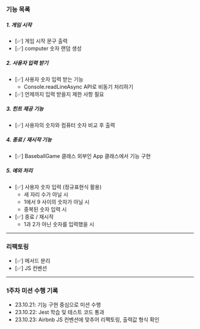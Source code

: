 ### 기능 목록

##### 1. 게임 시작

- [✅] 게임 시작 문구 출력
- [✅] computer 숫자 랜덤 생성

##### 2. 사용자 입력 받기

- [✅] 사용자 숫자 입력 받는 기능
  - Console.readLineAsync API로 비동기 처리하기
- [✅] 언제까지 입력 받을지 제한 사항 필요

##### 3. 힌트 제공 기능

- [✅] 사용자의 숫자와 컴퓨터 숫자 비교 후 출력

##### 4. 종료 / 재시작 기능

- [✅] BaseballGame 클래스 외부인 App 클래스에서 기능 구현

##### 5. 예외 처리

- [✅] 사용자 숫자 입력 (정규표현식 활용)
  - 세 자리 수가 아닐 시
  - 1에서 9 사이의 숫자가 아닐 시
  - 중복된 숫자 입력 시
- [✅] 종료 / 재시작
  - 1과 2가 아닌 숫자를 입력했을 시

---

### 리팩토링

- [✅] 메서드 분리
- [✅] JS 컨벤션

---

### 1주차 미션 수행 기록

- 23.10.21: 기능 구현 중심으로 미션 수행
- 23.10.22: Jest 학습 및 테스트 코드 통과
- 23.10.23: Airbnb JS 컨벤션에 맞추어 리팩토링, 출력값 형식 확인
